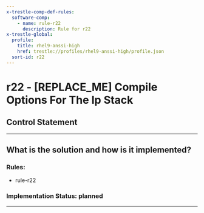 ```yaml
---
x-trestle-comp-def-rules:
  software-comp:
    - name: rule-r22
      description: Rule for r22
x-trestle-global:
  profile:
    title: rhel9-anssi-high
    href: trestle://profiles/rhel9-anssi-high/profile.json
  sort-id: r22
---
```


# r22 - \[REPLACE_ME\] Compile Options For The Ip Stack

## Control Statement

______________________________________________________________________

## What is the solution and how is it implemented?

<!-- For implementation status enter one of: implemented, partial, planned, alternative, not-applicable -->

<!-- Note that the list of rules under ### Rules: is read-only and changes will not be captured after assembly to JSON -->

<!-- Add control implementation description here for control: r22 -->

### Rules:

  - rule-r22

### Implementation Status: planned

______________________________________________________________________
